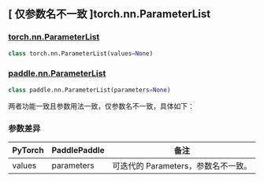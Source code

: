 ## [ 仅参数名不一致 ]torch.nn.ParameterList
### [torch.nn.ParameterList](https://pytorch.org/docs/stable/generated/torch.nn.ParameterList.html?highlight=nn+parameterlist#torch.nn.ParameterList)

```python
class torch.nn.ParameterList(values=None)
```

### [paddle.nn.ParameterList](https://www.paddlepaddle.org.cn/documentation/docs/zh/api/paddle/nn/ParameterList_cn.html#parameterlist)

```python
class paddle.nn.ParameterList(parameters=None)
```
两者功能一致且参数用法一致，仅参数名不一致，具体如下：

### 参数差异
| PyTorch       | PaddlePaddle | 备注                                                   |
| ------------- | ------------ | ------------------------------------------------------ |
| values        | parameters   | 可迭代的 Parameters，参数名不一致。                   |
